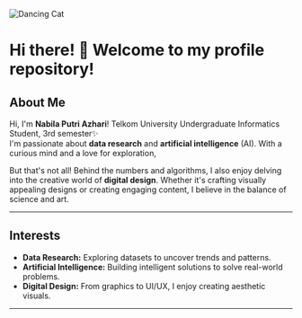 ![Dancing Cat](https://media.giphy.com/media/JIX9t2j0ZTN9S/giphy.gif)

# Hi there! 👋 Welcome to my profile repository!

## About Me  
Hi, I'm **Nabila Putri Azhari**! Telkom University Undergraduate Informatics Student, 3rd semester✨  
I'm passionate about **data research** and **artificial intelligence** (AI). 
With a curious mind and a love for exploration,

But that's not all! Behind the numbers and algorithms, I also enjoy delving into the creative world of **digital design**.
Whether it's crafting visually appealing designs or creating engaging content, I believe in the balance of science and art.

---

## Interests
- **Data Research:** Exploring datasets to uncover trends and patterns.
- **Artificial Intelligence:** Building intelligent solutions to solve real-world problems.
- **Digital Design:** From graphics to UI/UX, I enjoy creating aesthetic visuals.

---
